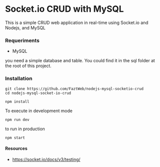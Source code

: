 # Socket.io CRUD with MySQL

This is a simple CRUD web application in real-time using Socket.io and Nodejs, and MySQL

### Requeriments

* MySQL

you need a simple database and table. You could find it in the sql folder at the root of this project.

### Installation

```
git clone https://github.com/FaztWeb/nodejs-mysql-socketio-crud
cd nodejs-mysql-socket-io-crud
```

```
npm install
```

To execute in development mode

```
npm run dev
```

to run in production
```
npm start
```

#### Resources

* https://socket.io/docs/v3/testing/
